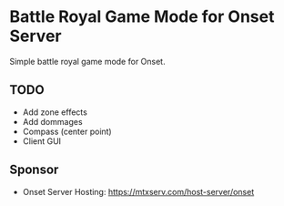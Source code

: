# Battle Royal Game Mode for Onset Server

Simple battle royal game mode for Onset.

## TODO

* Add zone effects
* Add dommages
* Compass (center point)
* Client GUI

## Sponsor

* Onset Server Hosting: https://mtxserv.com/host-server/onset
